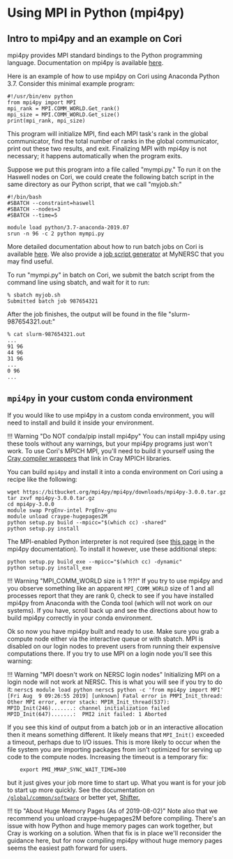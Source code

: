# Using MPI in Python (mpi4py) 

## Intro to mpi4py and an example on Cori

mpi4py provides MPI standard bindings to the Python programming language.
Documentation on mpi4py is available [here](https://mpi4py.readthedocs.io/en/stable/).

Here is an example of how to use mpi4py on Cori using Anaconda Python 3.7.
Consider this minimal example program:

    #!/usr/bin/env python
    from mpi4py import MPI
    mpi_rank = MPI.COMM_WORLD.Get_rank()
    mpi_size = MPI.COMM_WORLD.Get_size()
    print(mpi_rank, mpi_size)

This program will initialize MPI, find each MPI task's rank in the global
communicator, find the total number of ranks in the global communicator, print
out these two results, and exit.  Finalizing MPI with mpi4py is not necessary;
it happens automatically when the program exits.

Suppose we put this program into a file called "mympi.py." To run it on the
Haswell nodes on Cori, we could create the following batch script in the same
directory as our Python script, that we call "myjob.sh:"

    #!/bin/bash
    #SBATCH --constraint=haswell
    #SBATCH --nodes=3
    #SBATCH --time=5

    module load python/3.7-anaconda-2019.07
    srun -n 96 -c 2 python mympi.py

More detailed documentation about how to run batch jobs on Cori is available
[here](../../../jobs/index.md). We also provide a [job script
generator](https://my.nersc.gov/script_generator.php) at MyNERSC that you may
find useful.

To run "mympi.py" in batch on Cori, we submit the batch script from the command
line using sbatch, and wait for it to run:

    % sbatch myjob.sh
    Submitted batch job 987654321

After the job finishes, the output will be found in the file "slurm-987654321.out:"

    % cat slurm-987654321.out
    ...
    91 96
    44 96
    31 96
    ...
    0 96
    ...

## `mpi4py` in your custom conda environment

If you would like to use mpi4py in a custom conda environment, you will need
to install and build it inside your environment.

!!! Warning "Do NOT conda/pip install mpi4py"
    You can install mpi4py using these tools without any warnings,
    but your mpi4py programs just won't work. To use Cori's
    MPICH MPI, you'll need to build it yourself using the [Cray compiler
    wrappers](../../../../programming/compilers/wrappers) that link in Cray
    MPICH libraries.

You can build `mpi4py` and install it into a conda environment on Cori
using a recipe like the following:

    wget https://bitbucket.org/mpi4py/mpi4py/downloads/mpi4py-3.0.0.tar.gz
    tar zxvf mpi4py-3.0.0.tar.gz
    cd mpi4py-3.0.0
    module swap PrgEnv-intel PrgEnv-gnu
    module unload craype-hugepages2M
    python setup.py build --mpicc="$(which cc) -shared"
    python setup.py install

The MPI-enabled Python interpreter is not required (see [this
page](https://mpi4py.readthedocs.io/en/stable/appendix.html#mpi-enabled-python-interpreter)
in the mpi4py documentation). To install it however, use these additional
steps:

    python setup.py build_exe --mpicc="$(which cc) -dynamic"
    python setup.py install_exe

!!! Warning "MPI_COMM_WORLD size is 1 ?!?!"
    If you try to use mpi4py and you observe something like an apparent
    `MPI_COMM_WORLD` size of 1 and all processes report that they are rank
    0, check to see if you have installed mpi4py from Anaconda with the
    Conda tool (which will not work on our systems). If you have,
    scroll back up and see the directions
    about how to build mpi4py correctly in your conda environment.

Ok so now you have mpi4py built and ready to use. Make sure you grab
a compute node either via the interactive queue or with sbatch. MPI
is disabled on our login nodes to prevent users from running their
expensive computations there. If you try to use MPI on a login node
you'll see this warning:

!!! Warning "MPI doesn't work on NERSC login nodes"
    Initializing MPI on a login node will not work at NERSC.  This is what you will
    see if you try to do it:
    ```
    nersc$ module load python
    nersc$ python -c 'from mpi4py import MPI'
    [Fri Aug  9 09:26:55 2019] [unknown] Fatal error in PMPI_Init_thread: Other MPI error, error stack:
    MPIR_Init_thread(537):
    MPID_Init(246).......: channel initialization failed
    MPID_Init(647).......:  PMI2 init failed: 1
    Aborted
    ```

If you see this kind of output from a batch job or in an interactive allocation
then it means something different. It likely means that `MPI_Init()` exceeded
a timeout, perhaps due to I/O issues. This is more likely to occur when the
file system you are importing packages from isn't optimized for serving up code
to the compute nodes. Increasing the timeout is a temporary fix:
```
    export PMI_MMAP_SYNC_WAIT_TIME=300
```
but it just gives your job more time to start up.  What you want is for your
job to start up more quickly.  See the documentation on
[`/global/common/software`](../../../../filesystems/global-common)
or better yet,
[Shifter.](../../shifter/overview.md)

!!! tip "About Huge Memory Pages (As of 2019-08-02)"
    Note also that we recommend you unload craype-hugepages2M before
    compiling.  There's an issue with how Python and huge memory pages
    can work together, but Cray is working on a solution.  When that fix
    is in place we'll reconsider the guidance here, but for now
    compiling mpi4py without huge memory pages seems the easiest path
    forward for users.
